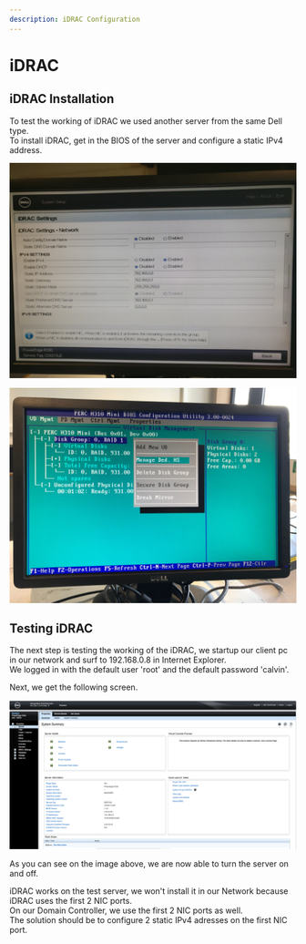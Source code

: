 ```yaml
---
description: iDRAC Configuration
---
```


# iDRAC

## iDRAC Installation

To test the working of iDRAC we used another server from the same Dell type.  
To install iDRAC, get in the BIOS of the server and configure a static IPv4 address.

![IPv4 configuration of IDRAC](.gitbook/assets/image%20%289%29.png)

![Ethernet cable in Gb1](.gitbook/assets/image%20%2818%29.png)

## Testing iDRAC

The next step is testing the working of the iDRAC, we startup our client pc in our network and surf to 192.168.0.8 in Internet Explorer.  
We logged in with the default user 'root' and the default password 'calvin'.

Next, we get the following screen.

![](.gitbook/assets/screenshot-2018-11-08-at-09.45.39.png)

As you can see on the image above, we are now able to turn the server on and off.

iDRAC works on the test server, we won't install it in our Network because iDRAC uses the first 2 NIC ports.  
On our Domain Controller, we use the first 2 NIC ports as well.  
The solution should be to configure 2 static IPv4 adresses on the first NIC port.  


